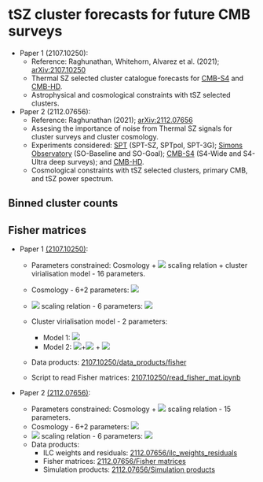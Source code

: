 # tSZ cluster forecasts for future CMB surveys
 * Paper 1 (2107.10250):
   * Reference: Raghunathan, Whitehorn, Alvarez et al. (2021); [arXiv:2107.10250](https://arxiv.org/abs/2107.10250)
   * Thermal SZ selected cluster catalogue forecasts for [CMB-S4](https://arxiv.org/abs/1907.04473) and [CMB-HD](https://arxiv.org/abs/1906.10134). 
   * Astrophysical and cosmological constraints with tSZ selected clusters.
* Paper 2 (2112.07656):
   * Reference: Raghunathan (2021); [arXiv:2112.07656](https://arxiv.org/abs/2112.07656)
   * Assesing the importance of noise from Thermal SZ signals for cluster surveys and cluster cosmology.
   * Experiments considered: [SPT](https://pole.uchicago.edu/public/Home.html) (SPT-SZ, SPTpol, SPT-3G); [Simons Observatory](https://arxiv.org/abs/1808.07445) (SO-Baseline and SO-Goal); [CMB-S4](https://arxiv.org/abs/1907.04473) (S4-Wide and S4-Ultra deep surveys); and [CMB-HD](https://arxiv.org/abs/1906.10134). 
   * Cosmological constraints with tSZ selected clusters, primary CMB, and tSZ power spectrum.

<!-- # Coming soon. Please check back on July 26, 2021 -->

## Binned cluster counts

## Fisher matrices
* Paper 1 [(2107.10250)](https://arxiv.org/abs/2107.10250):
  * Parameters constrained: Cosmology + <img src="https://render.githubusercontent.com/render/math?math=Y_{\rm SZ}-M"> scaling relation + cluster virialisation model - 16 parameters.
  * Cosmology - 6+2 parameters: <img src="https://render.githubusercontent.com/render/math?math=\Lambda CDM, \sum m_{\nu}, w_{\rm DE} ">
  * <img src="https://render.githubusercontent.com/render/math?math=Y_{\rm SZ}-M"> scaling relation - 6 parameters: <img src="https://render.githubusercontent.com/render/math?math=\alpha_{\rm Y}, \beta_{\rm Y}, \gamma_{\rm Y}, \sigma_{\rm logY}, \alpha_{\sigma}, \gamma_{\sigma}">
  * Cluster virialisation model - 2 parameters:
    * Model 1: <img src="https://render.githubusercontent.com/render/math?math={\rm v}(z) = \eta_{\rm v}(z) (1 - b_{\rm HSE})^{\alpha_{Y}}">
    * Model 2: <img src="https://render.githubusercontent.com/render/math?math={\rm v}(z) = A_{\rm v} {\rm ln}(1">+<img src="https://render.githubusercontent.com/render/math?math=z)"> + <img src="https://render.githubusercontent.com/render/math?math=B_{\rm v}">
     
  * Data products: [2107.10250/data_products/fisher](https://github.com/sriniraghunathan/tSZ_cluster_forecasts/tree/main/2107.10250/data_products/fisher)
  * Script to read Fisher matrices: [2107.10250/read_fisher_mat.ipynb](https://github.com/sriniraghunathan/tSZ_cluster_forecasts/blob/main/2107.10250/read_fisher_mat.ipynb)

* Paper 2 [(2112.07656)](https://arxiv.org/abs/2112.07656):
  * Parameters constrained: Cosmology + <img src="https://render.githubusercontent.com/render/math?math=Y_{\rm SZ}-M"> scaling relation - 15 parameters.
  * Cosmology - 6+2 parameters: <img src="https://render.githubusercontent.com/render/math?math=\Lambda CDM, \sum m_{\nu}, w_{\rm DE} ">
  * <img src="https://render.githubusercontent.com/render/math?math=Y_{\rm SZ}-M"> scaling relation - 6 parameters: <img src="https://render.githubusercontent.com/render/math?math=\alpha_{\rm Y}, \beta_{\rm Y}, \gamma_{\rm Y}, \sigma_{\rm logY}, \alpha_{\sigma}, \gamma_{\sigma}">
  * Data products:
    * ILC weights and residuals: [2112.07656/ilc_weights_residuals](https://github.com/sriniraghunathan/tSZ_cluster_forecasts/tree/main/2112.07656/ilc_weights_residuals)
    * Fisher matrices: [2112.07656/Fisher matrices](https://github.com/sriniraghunathan/tSZ_cluster_forecasts/tree/main/2112.07656/Fisher)
    * Simulation products: [2112.07656/Simulation products](https://github.com/sriniraghunathan/tSZ_cluster_forecasts/tree/main/2112.07656/sim_products)
